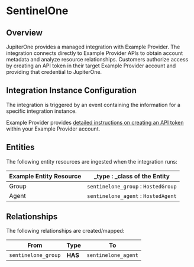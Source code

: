 # SentinelOne

## Overview

JupiterOne provides a managed integration with Example Provider. The integration
connects directly to Example Provider APIs to obtain account metadata and
analyze resource relationships. Customers authorize access by creating an API
token in their target Example Provider account and providing that credential to
JupiterOne.

## Integration Instance Configuration

The integration is triggered by an event containing the information for a
specific integration instance.

Example Provider provides [detailed instructions on creating an API token][1]
within your Example Provider account.

## Entities

The following entity resources are ingested when the integration runs:

| Example Entity Resource | \_type : \_class of the Entity      |
| ----------------------- | ----------------------------------- |
| Group                   | `sentinelone_group` : `HostedGroup` |
| Agent                   | `sentinelone_agent` : `HostedAgent` |

## Relationships

The following relationships are created/mapped:

| From                | Type    | To                  |
| ------------------- | ------- | ------------------- |
| `sentinelone_group` | **HAS** | `sentinelone_agent` |

[1]: https://jupiterone.io/
